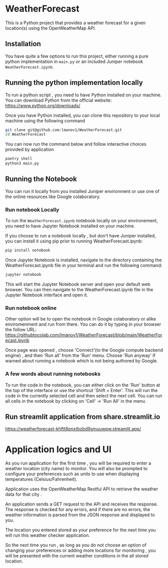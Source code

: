 # WeatherForecast

This is a Python project that provides a weather forecast for a given location(s) using the OpenWeatherMap API.

## Installation 
You have quite a few options to run this project, either running a pure python implementation in `main.py` or an included Juniper notebook `WeatherForecast.ipynb`.


## Running the python implementation locally
To run a python script , you need to have Python installed on your machine. You can download Python from the official website: https://www.python.org/downloads/

Once you have Python installed, you can clone this repository to your local machine using the following command

```bash
git clone git@github.com:lmanov1/WeatherForecast.git
cd WeatherForecast
```
You can now run the command below and follow interactive choices provided by application

```bash
poetry shell
python3 main.py
```

## Running the Notebook
You can run it locally from you installed Juniper environment or use one of the online resources like Google colaboratory.

### Run notebook Locally
To run the `WeatherForecast.ipynb` notebook locally on your environement, you need to have Jupyter Notebook installed on your machine.

If you choose to run a notebook locally , but don't have Juniper installed, you can install it using pip prior to running WeatherForecast.ipynb:

```bash
pip install notebook
```
Once Jupyter Notebook is installed, navigate to the directory containing the WeatherForecast.ipynb file in your terminal and run the following command:

```bash
jupyter notebook
```
This will start the Jupyter Notebook server and open your default web browser. You can then navigate to the WeatherForecast.ipynb file in the Jupyter Notebook interface and open it.

### Run notebook online 
Other option will be to open the notebook in Google colaboratory or alike enviromenment and run from there.
You can do it by typing in your browser the follow URL:
https://githubtocolab.com/lmanov1/WeatherForecast/blob/main/WeatherForecast.ipynb

Once page was opened  , choose 'Connect'(to the Google compute backend engine) , and then 'Run all' from the 'Run' menu.
Choose 'Run anyway' if warned about running a notebook which is not being authored by Google.

### A few words about running notebooks
To run the code in the notebook, you can either click on the 'Run' button at the top of the interface or use the shortcut 'Shift + Enter'. This will run the code in the currently selected cell and then select the next cell. You can run all cells in the notebook by clicking on 'Cell' -> 'Run All' in the menu.


## Run streamlit application from share.streamlit.io
https://weatherforecast-khftt8pnxtbzbd9smuuwpw.streamlit.app/


# Application logics and UI
As you run application for the first time , you will be required to enter a weather location (city name) to monitor.
You will also be prompted to configure your preferences such as units to use when displaying temperatures (Celsius/Fahrenheit).

Application uses the OpenWeatherMap Restful API to retrieve the weather data for that city .

An application sends a GET request to the API and receives the response. The response is checked for any errors, and if there are no errors, the weather information is parsed from the JSON response and displayed to you.

The location you entered stored as your preference for the next time you will run this weather checker application.

So the next time you run , as long as you do not choose an option of changing your preferences or adding more locations for monitoring ,  you will be presented with the current weather conditions in the all stored location.

